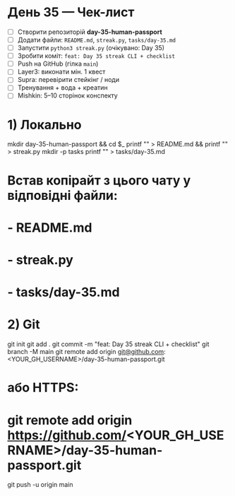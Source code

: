 # День 35 — Чек-лист

- [ ] Створити репозиторій **day-35-human-passport**
- [ ] Додати файли: `README.md`, `streak.py`, `tasks/day-35.md`
- [ ] Запустити `python3 streak.py` (очікувано: Day 35)
- [ ] Зробити коміт: `feat: Day 35 streak CLI + checklist`
- [ ] Push на GitHub (гілка `main`)
- [ ] Layer3: виконати мін. 1 квест
- [ ] Supra: перевірити стейкінг / ноди
- [ ] Тренування + вода + креатин
- [ ] Mishkin: 5–10 сторінок конспекту

# 1) Локально
mkdir day-35-human-passport && cd $_
printf "" > README.md && printf "" > streak.py
mkdir -p tasks
printf "" > tasks/day-35.md

# Встав копірайт з цього чату у відповідні файли:
# - README.md
# - streak.py
# - tasks/day-35.md

# 2) Git
git init
git add .
git commit -m "feat: Day 35 streak CLI + checklist"
git branch -M main
git remote add origin git@github.com:<YOUR_GH_USERNAME>/day-35-human-passport.git
# або HTTPS:
# git remote add origin https://github.com/<YOUR_GH_USERNAME>/day-35-human-passport.git
git push -u origin main
